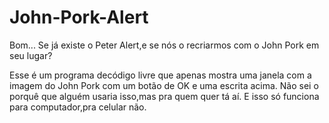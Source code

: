 # John-Pork-Alert
Bom... Se já existe o Peter Alert,e se nós o recriarmos com o John Pork em seu lugar?

Esse é um programa decódigo livre que apenas mostra uma janela com a imagem do John Pork com um botão de OK e uma escrita acima. Não sei o porquê que alguém usaria isso,mas pra quem quer tá aí. E isso só funciona para computador,pra celular não.
